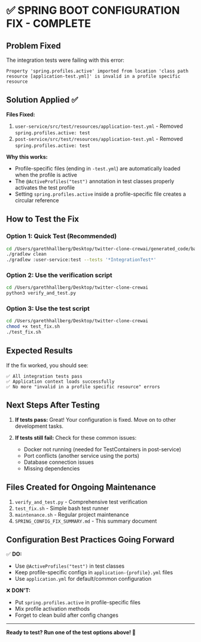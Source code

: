 # ✅ SPRING BOOT CONFIGURATION FIX - COMPLETE

## Problem Fixed

The integration tests were failing with this error:
```
Property 'spring.profiles.active' imported from location 'class path resource [application-test.yml]' is invalid in a profile specific resource
```

## Solution Applied ✅

**Files Fixed:**
1. `user-service/src/test/resources/application-test.yml` - Removed `spring.profiles.active: test`
2. `post-service/src/test/resources/application-test.yml` - Removed `spring.profiles.active: test`

**Why this works:**
- Profile-specific files (ending in `-test.yml`) are automatically loaded when the profile is active
- The `@ActiveProfiles("test")` annotation in test classes properly activates the test profile
- Setting `spring.profiles.active` inside a profile-specific file creates a circular reference

## How to Test the Fix

### Option 1: Quick Test (Recommended)
```bash
cd /Users/garethhallberg/Desktop/twitter-clone-crewai/generated_code/backend
./gradlew clean
./gradlew :user-service:test --tests '*IntegrationTest*'
```

### Option 2: Use the verification script
```bash
cd /Users/garethhallberg/Desktop/twitter-clone-crewai
python3 verify_and_test.py
```

### Option 3: Use the test script
```bash
cd /Users/garethhallberg/Desktop/twitter-clone-crewai
chmod +x test_fix.sh
./test_fix.sh
```

## Expected Results

If the fix worked, you should see:
```
✅ All integration tests pass
✅ Application context loads successfully  
✅ No more "invalid in a profile specific resource" errors
```

## Next Steps After Testing

1. **If tests pass:** Great! Your configuration is fixed. Move on to other development tasks.

2. **If tests still fail:** Check for these common issues:
   - Docker not running (needed for TestContainers in post-service)
   - Port conflicts (another service using the ports)
   - Database connection issues
   - Missing dependencies

## Files Created for Ongoing Maintenance

1. `verify_and_test.py` - Comprehensive test verification
2. `test_fix.sh` - Simple bash test runner  
3. `maintenance.sh` - Regular project maintenance
4. `SPRING_CONFIG_FIX_SUMMARY.md` - This summary document

## Configuration Best Practices Going Forward

✅ **DO:**
- Use `@ActiveProfiles("test")` in test classes
- Keep profile-specific configs in `application-{profile}.yml` files
- Use `application.yml` for default/common configuration

❌ **DON'T:**
- Put `spring.profiles.active` in profile-specific files
- Mix profile activation methods
- Forget to clean build after config changes

---

**Ready to test? Run one of the test options above! 🚀**
